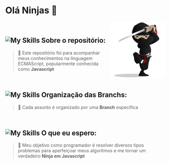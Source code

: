 
# Olá Ninjas 🥷

<img src="./public/images/ninja_avatar.png" align="right" width="35%"/>
<br>

## ![My Skills](https://skillicons.dev/icons?i=github) Sobre o repositório: 
> 💬 Este repositório foi para acompanhar meus conhecimentos na linguagem ECMAScript, popularmente conhecida como **Javascript**
<br>

## ![My Skills](https://skillicons.dev/icons?i=git) Organização das Branchs: 
> 💬 Cada assunto é organizado por uma **Branch** especifica
<br>

## ![My Skills](https://skillicons.dev/icons?i=javascript) O que eu espero:
> 💬 Meu objetivo como programador é resolver diversos tipos problemas para aperfeiçoar meus algoritmos e me tornar um verdadeiro **Ninja em Javascript**
